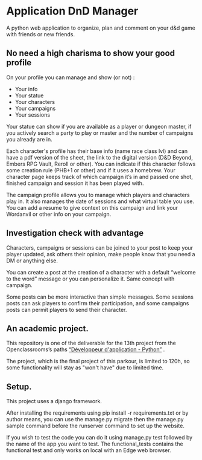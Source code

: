 # Application DnD Manager

A python web application to organize, plan and comment on your d&d game with
friends or new friends.

## No need a high charisma to show your good profile

On your profile you can manage and show (or not) :
 - Your info
 - Your statue 
 - Your characters
 - Your campaigns
 - Your sessions

Your statue can show if you are available as a player or dungeon master, if you
actively search a party to play or master and the number of campaigns you
already are in.

Each character's profile has their base info (name race class lvl) and can have
a pdf version of the sheet, the link to the digital version (D&D Beyond, Embers
RPG Vault, Reroll or other). You can indicate if this character follows some
creation rule (PHB+1 or other) and if it uses a homebrew. Your character page
keeps track of which campaign it’s in and passed one shot, finished campaign
and session it has been played with.

The campaign profile allows you to manage which players and characters play in.
It also manages the date of sessions and what virtual table you use. You can
add a resume to give context on this campaign and link your Wordanvil or other
info on your campaign.


## Investigation check with advantage

Characters, campaigns or sessions can be joined to your post to keep your
player updated, ask others their opinion, make people know that you need a DM
or anything else.

You can create a post at the creation of a character with a default “welcome to
the word” message or you can personalize it. Same concept with campaign.

Some posts can be more interactive than simple messages. Some sessions posts
can ask players to confirm their participation, and some campaigns posts can 
permit players to send their character.


## An academic project.
This repository is one of the deliverable for the 13th project from the
Openclassrooms’s paths
[“Développeur d'application - Python”](https://openclassrooms.com/fr/paths/68/projects/162/assignment)
.

The project, which is the final project of this parkour, is limited to 120h,
so some functionality will stay as "won't have" due to limited time.

## Setup.
This project uses a django framework.

After installing the requirements using pip install -r requirements.txt or by
author means, you can use the manage.py migrate then the manage.py
sample command before the runserver command to set up the website. 

If you wish to test the code you can do it using manage.py test followed by
the name of the app you want to test. The functional_tests contains the
functional test and only works on local with an Edge web browser.
